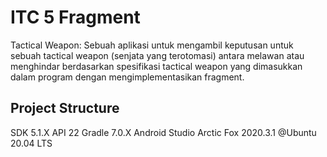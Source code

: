 # ITC 5 Fragment
 Tactical Weapon: Sebuah aplikasi untuk mengambil keputusan untuk sebuah tactical weapon
 (senjata yang terotomasi) antara melawan atau menghindar berdasarkan spesifikasi tactical weapon
 yang dimasukkan dalam program dengan mengimplementasikan fragment.

## Project Structure
 SDK 5.1.X API 22
 Gradle 7.0.X
 Android Studio Arctic Fox 2020.3.1 @Ubuntu 20.04 LTS
